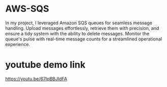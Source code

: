 # AWS-SQS
In my project, I leveraged Amazon SQS queues for seamless message handling. Upload messages effortlessly, retrieve them with precision, and ensure a tidy system with the ability to delete messages. Monitor the queue's pulse with real-time message counts for a streamlined operational experience.
# youtube demo link
https://youtu.be/67IpBBJIdFA 
